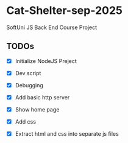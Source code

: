# Cat-Shelter-sep-2025
SoftUni JS Back End Course Project

## TODOs

 - [x] Initialize NodeJS Preject 
 - [x] Dev script
 - [x] Debugging
 - [x] Add basic http server
 - [x] Show home page
 - [x] Add css
 - [x] Extract html and css into separate js files
    